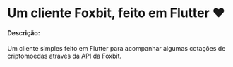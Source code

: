 # Um cliente Foxbit, feito em Flutter ❤️

#### Descrição:
Um cliente simples feito em Flutter para acompanhar algumas cotações de criptomoedas através da API da Foxbit.